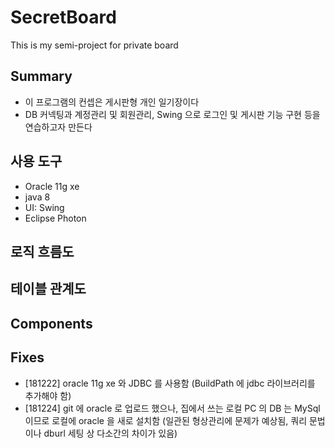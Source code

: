 # SecretBoard
This is my semi-project for private board

## Summary

- 이 프로그램의 컨셉은 게시판형 개인 일기장이다
- DB 커넥팅과 계정관리 및 회원관리, Swing 으로 로그인 및 게시판 기능 구현 등을 연습하고자 만든다

## 사용 도구

- Oracle 11g xe
- java 8
- UI: Swing
- Eclipse Photon

## 로직 흐름도

## 테이블 관계도

## Components

## Fixes

- [181222] oracle 11g xe 와 JDBC 를 사용함 (BuildPath 에 jdbc 라이브러리를 추가해야 함)
- [181224] git 에 oracle 로 업로드 했으나, 집에서 쓰는 로컬 PC 의 DB 는 MySql 이므로 로컬에 oracle 을 새로 설치함 (일관된 형상관리에 문제가 예상됨, 쿼리 문법이나 dburl 세팅 상 다소간의 차이가 있음)
